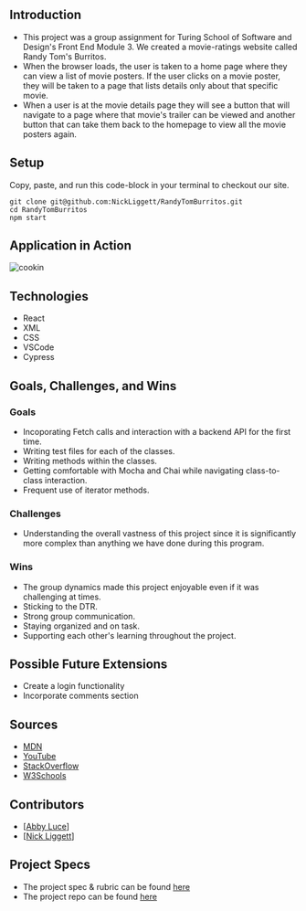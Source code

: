 ## Introduction
  - This project was a group assignment for Turing School of Software and Design's Front End Module 3.  We created a movie-ratings website called Randy Tom's Burritos. 
  - When the browser loads, the user is taken to a home page where they can view a list of movie posters. If the user clicks on a movie poster, they will be taken to a page that lists details only about that specific movie.
  - When a user is at the movie details page they will see a button that will navigate to a page where that movie's trailer can be viewed and another button that can take them back to the homepage to view all the movie posters again.
  
## Setup
Copy, paste, and run this code-block in your terminal to checkout our site.  
 ```
git clone git@github.com:NickLiggett/RandyTomBurritos.git
cd RandyTomBurritos
npm start
```

## Application in Action
![cookin](https://github.com/NickLiggett/RandyTomBurritos/blob/main/2022-09-05%2013.46.58.gif?raw=true)

## Technologies
  - React
  - XML
  - CSS
  - VSCode
  - Cypress

## Goals, Challenges, and Wins
### Goals
- Incoporating Fetch calls and interaction with a backend API for the first time.
- Writing test files for each of the classes.
- Writing methods within the classes.
- Getting comfortable with Mocha and Chai while navigating class-to-class interaction.
- Frequent use of iterator methods.

### Challenges
- Understanding the overall vastness of this project since it is significantly more complex than anything we have done during this program.

### Wins
- The group dynamics made this project enjoyable even if it was challenging at times.
- Sticking to the DTR.
- Strong group communication.
- Staying organized and on task.
- Supporting each other's learning throughout the project.

## Possible Future Extensions
  - Create a login functionality
  - Incorporate comments section

## Sources
  - [MDN](http://developer.mozilla.org/en-US/)
  - [YouTube](https://www.youtube.com/)
  - [StackOverflow](https://www.stackoverflow.com/)
  - [W3Schools](https://www.w3schools.com/)
  
## Contributors
  - [[Abby Luce](https://github.com/abbyluce)]
  - [[Nick Liggett](https://github.com/NickLiggett)]

## Project Specs
  - The project spec & rubric can be found [here](https://frontend.turing.edu/projects/module-3/rancid-tomatillos-v3.html)
  - The project repo can be found [here](https://github.com/NickLiggett/RandyTomBurritos)
